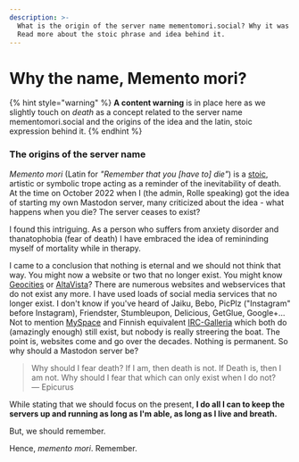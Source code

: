 ```yaml
---
description: >-
  What is the origin of the server name mementomori.social? Why it was chosen?
  Read more about the stoic phrase and idea behind it.
---
```


# Why the name, Memento mori?

{% hint style="warning" %}
**A content warning** is in place here as we slightly touch on _death_ as a concept related to the server name mementomori.social and the origins of the idea and the latin, stoic expression behind it.
{% endhint %}

### The origins of the server name

_Memento mori_ (Latin for _"Remember that you \[have to] die"_) is a [stoic](https://en.wikipedia.org/wiki/Stoicism), artistic or symbolic trope acting as a reminder of the inevitability of death. At the time on October 2022 when I (the admin, Rolle speaking) got the idea of starting my own Mastodon server, many criticized about the idea - what happens when you die? The server ceases to exist?

I found this intriguing. As a person who suffers from anxiety disorder and thanatophobia (fear of death) I have embraced the idea of remininding myself of mortality while in therapy.

I came to a conclusion that nothing is eternal and we should not think that way. You might now a website or two that no longer exist. You might know [Geocities](https://en.wikipedia.org/wiki/GeoCities) or [AltaVista](https://en.wikipedia.org/wiki/AltaVista)? There are numerous websites and webservices that do not exist any more. I have used loads of social media services that no longer exist. I don't know if you've heard of Jaiku, Bebo, PicPlz ("Instagram" before Instagram), Friendster, Stumbleupon, Delicious, GetGlue, Google+... Not to mention [MySpace](https://myspace.com/) and Finnish equivalent [IRC-Galleria](https://irc-galleria.net/) which both do (amazingly enough) still exist, but nobody is really streering the boat. The point is, websites come and go over the decades. Nothing is permanent. So why should a Mastodon server be?

> Why should I fear death? If I am, then death is not. If Death is, then I am not. Why should I fear that which can only exist when I do not?\
> —  Epicurus

While stating that we should focus on the present, **I do all I can to keep the servers up and running as long as I'm able, as long as I live and breath.**

But, we should remember.

Hence, _memento mori_. Remember.
